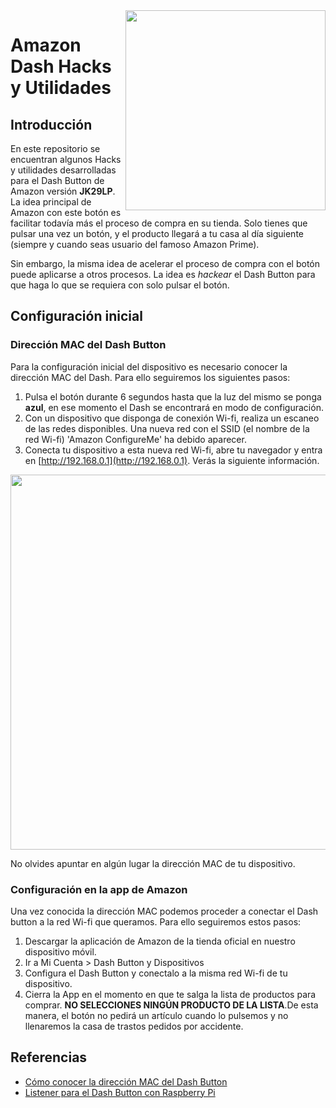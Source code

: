 <img width="320" src="https://images.britcdn.com/wp-content/uploads/2015/03/amazon-dash-button-2.png" align="right" />

# Amazon Dash Hacks y Utilidades

## Introducción

En este repositorio se encuentran algunos Hacks y utilidades desarrolladas para el Dash Button de Amazon versión **JK29LP**. La idea principal
de Amazon con este botón es facilitar todavía más el proceso de compra en su tienda. Solo tienes que pulsar una vez un botón,
y el producto llegará a tu casa al día siguiente (siempre y cuando seas usuario del famoso Amazon Prime).

Sin embargo, la misma idea de acelerar el proceso de compra con el botón puede aplicarse a otros procesos. La idea es *hackear* el
Dash Button para que haga lo que se requiera con solo pulsar el botón.

## Configuración inicial

### Dirección MAC del Dash Button
Para la configuración inicial del dispositivo es necesario conocer la dirección MAC del Dash. Para ello seguiremos los siguientes pasos:
1. Pulsa el botón durante 6 segundos hasta que la luz del mismo se ponga **azul**, en ese momento el Dash se encontrará en modo de configuración.
2. Con un dispositivo que disponga de conexión Wi-fi, realiza un escaneo de las redes disponibles. Una nueva red con el SSID (el nombre de la red
  Wi-fi) 'Amazon ConfigureMe' ha debido aparecer.
3. Conecta tu dispositivo a esta nueva red Wi-fi, abre tu navegador y entra en [http://192.168.0.1](http://192.168.0.1). Verás la siguiente información.

<img width="600" src="https://cdn-images-1.medium.com/max/800/1*wdPTqesE6QpJVUgZZY9gEA.png" align="center" />

No olvides apuntar en algún lugar la dirección MAC de tu dispositivo.

### Configuración en la app de Amazon
Una vez conocida la dirección MAC podemos proceder a conectar el Dash button a la red Wi-fi que queramos. Para ello seguiremos estos pasos:
1. Descargar la aplicación de Amazon de la tienda oficial en nuestro dispositivo móvil.
2. Ir a Mi Cuenta > Dash Button y Dispositivos
3. Configura el Dash Button y conectalo a la misma red Wi-fi de tu dispositivo.
4. Cierra la App en el momento en que te salga la lista de productos para comprar. **NO SELECCIONES NINGÚN PRODUCTO DE LA LISTA**.De esta manera, el botón
no pedirá un artículo cuando lo pulsemos y no llenaremos la casa de trastos pedidos por accidente.

## Referencias

- [Cómo conocer la dirección MAC del Dash Button](https://medium.com/@bahman./hack-the-amazon-dash-button-jk29lp-on-macos-sierra-fe8b2312a471)
- [Listener para el Dash Button con Raspberry Pi](https://www.nathankowald.com/blog/2017/05/dash-button-with-raspberry-pi/)
